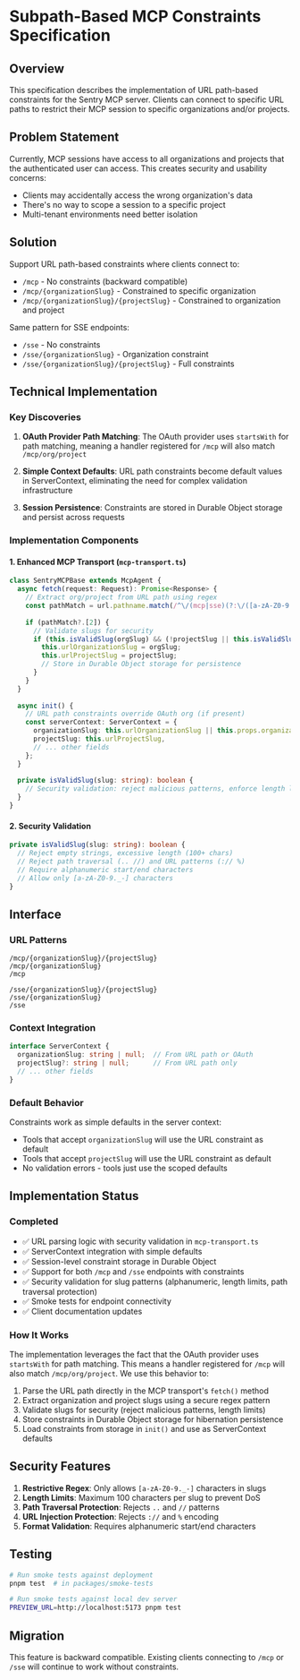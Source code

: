 # Subpath-Based MCP Constraints Specification

## Overview

This specification describes the implementation of URL path-based constraints for the Sentry MCP server. Clients can connect to specific URL paths to restrict their MCP session to specific organizations and/or projects.

## Problem Statement

Currently, MCP sessions have access to all organizations and projects that the authenticated user can access. This creates security and usability concerns:
- Clients may accidentally access the wrong organization's data
- There's no way to scope a session to a specific project
- Multi-tenant environments need better isolation

## Solution

Support URL path-based constraints where clients connect to:
- `/mcp` - No constraints (backward compatible)
- `/mcp/{organizationSlug}` - Constrained to specific organization
- `/mcp/{organizationSlug}/{projectSlug}` - Constrained to organization and project

Same pattern for SSE endpoints:
- `/sse` - No constraints
- `/sse/{organizationSlug}` - Organization constraint
- `/sse/{organizationSlug}/{projectSlug}` - Full constraints

## Technical Implementation

### Key Discoveries

1. **OAuth Provider Path Matching**: The OAuth provider uses `startsWith` for path matching, meaning a handler registered for `/mcp` will also match `/mcp/org/project`

2. **Simple Context Defaults**: URL path constraints become default values in ServerContext, eliminating the need for complex validation infrastructure

3. **Session Persistence**: Constraints are stored in Durable Object storage and persist across requests

### Implementation Components

#### 1. Enhanced MCP Transport (`mcp-transport.ts`)
```typescript
class SentryMCPBase extends McpAgent {
  async fetch(request: Request): Promise<Response> {
    // Extract org/project from URL path using regex
    const pathMatch = url.pathname.match(/^\/(mcp|sse)(?:\/([a-zA-Z0-9._-]+))?(?:\/([a-zA-Z0-9._-]+))?$/);
    
    if (pathMatch?.[2]) {
      // Validate slugs for security
      if (this.isValidSlug(orgSlug) && (!projectSlug || this.isValidSlug(projectSlug))) {
        this.urlOrganizationSlug = orgSlug;
        this.urlProjectSlug = projectSlug;
        // Store in Durable Object storage for persistence
      }
    }
  }
  
  async init() {
    // URL path constraints override OAuth org (if present)
    const serverContext: ServerContext = {
      organizationSlug: this.urlOrganizationSlug || this.props.organizationSlug,
      projectSlug: this.urlProjectSlug,
      // ... other fields
    };
  }
  
  private isValidSlug(slug: string): boolean {
    // Security validation: reject malicious patterns, enforce length limits
  }
}
```

#### 2. Security Validation
```typescript
private isValidSlug(slug: string): boolean {
  // Reject empty strings, excessive length (100+ chars)
  // Reject path traversal (.. //) and URL patterns (:// %)
  // Require alphanumeric start/end characters
  // Allow only [a-zA-Z0-9._-] characters
}
```

## Interface

### URL Patterns
```
/mcp/{organizationSlug}/{projectSlug}
/mcp/{organizationSlug}
/mcp

/sse/{organizationSlug}/{projectSlug}
/sse/{organizationSlug}
/sse
```

### Context Integration
```typescript
interface ServerContext {
  organizationSlug: string | null;  // From URL path or OAuth
  projectSlug?: string | null;      // From URL path only
  // ... other fields
}
```

### Default Behavior
Constraints work as simple defaults in the server context:
- Tools that accept `organizationSlug` will use the URL constraint as default
- Tools that accept `projectSlug` will use the URL constraint as default
- No validation errors - tools just use the scoped defaults

## Implementation Status

### Completed
- ✅ URL parsing logic with security validation in `mcp-transport.ts`
- ✅ ServerContext integration with simple defaults
- ✅ Session-level constraint storage in Durable Object
- ✅ Support for both `/mcp` and `/sse` endpoints with constraints
- ✅ Security validation for slug patterns (alphanumeric, length limits, path traversal protection)
- ✅ Smoke tests for endpoint connectivity
- ✅ Client documentation updates

### How It Works

The implementation leverages the fact that the OAuth provider uses `startsWith` for path matching. This means a handler registered for `/mcp` will also match `/mcp/org/project`. We use this behavior to:

1. Parse the URL path directly in the MCP transport's `fetch()` method
2. Extract organization and project slugs using a secure regex pattern  
3. Validate slugs for security (reject malicious patterns, length limits)
4. Store constraints in Durable Object storage for hibernation persistence
5. Load constraints from storage in `init()` and use as ServerContext defaults

## Security Features

1. **Restrictive Regex**: Only allows `[a-zA-Z0-9._-]` characters in slugs
2. **Length Limits**: Maximum 100 characters per slug to prevent DoS
3. **Path Traversal Protection**: Rejects `..` and `//` patterns
4. **URL Injection Protection**: Rejects `://` and `%` encoding
5. **Format Validation**: Requires alphanumeric start/end characters

## Testing

```bash
# Run smoke tests against deployment
pnpm test  # in packages/smoke-tests

# Run smoke tests against local dev server
PREVIEW_URL=http://localhost:5173 pnpm test
```

## Migration

This feature is backward compatible. Existing clients connecting to `/mcp` or `/sse` will continue to work without constraints.